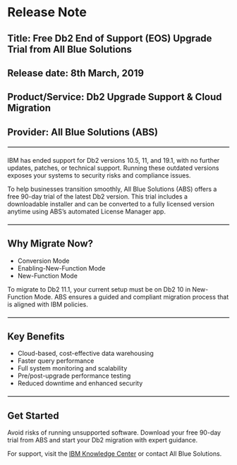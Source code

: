 <h1>Release Note</h1>
<h2>Title: Free Db2 End of Support (EOS) Upgrade Trial from All Blue Solutions</h2>
<h2>Release date: 8th March, 2019</h2>
<h2>Product/Service: Db2 Upgrade Support & Cloud Migration</h2>
<h2>Provider: All Blue Solutions (ABS)</h2>

<hr style="border: 1px solid #ccc; margin: 20px 0;">

<p>IBM has ended support for Db2 versions 10.5, 11, and 19.1, with no further updates, patches, or technical support. Running these outdated versions exposes your systems to security risks and compliance issues.

To help businesses transition smoothly, All Blue Solutions (ABS) offers a free 90-day trial of the latest Db2 version. This trial includes a downloadable installer and can be converted to a fully licensed version anytime using ABS’s automated License Manager app.</p>

<hr style="border: 1px solid #ccc; margin: 20px 0;">

<h2>Why Migrate Now?</h2>
<ul>
  <li>Conversion Mode</li>
  <li>Enabling-New-Function Mode</li>
  <li>New-Function Mode</li>
</ul>
<p>To migrate to Db2 11.1, your current setup must be on Db2 10 in New-Function Mode. ABS ensures a guided and compliant migration process that is aligned with IBM policies.</p>


<hr style="border: 1px solid #ccc; margin: 20px 0;">

<h2>Key Benefits</h2>
<ul>
  <li>Cloud-based, cost-effective data warehousing</li>
  <li>Faster query performance</li>
  <li>Full system monitoring and scalability</li>
  <li>Pre/post-upgrade performance testing</li>
  <li>Reduced downtime and enhanced security</li>
</ul>


<hr style="border: 1px solid #ccc; margin: 20px 0;">

<h2>Get Started</h2>
<p>Avoid risks of running unsupported software.
Download your free 90-day trial from ABS and start your Db2 migration with expert guidance.

For support, visit the <a href="https://www.ibm.com/docs/en">IBM Knowledge Center</a>
or contact All Blue Solutions.</p>
